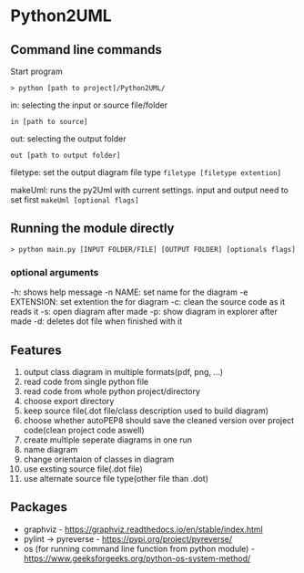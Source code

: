 # Python2UML

## Command line commands

Start program

``> python [path to project]/Python2UML/``


in:
  selecting the input or source file/folder
  
``in [path to source]``
    
out:
  selecting the output folder
  
``out [path to output folder]``
    
filetype:
  set the output diagram file type
``filetype [filetype extention]``
      
makeUml:
  runs the py2Uml with current settings. input and output need to set first
``makeUml [optional flags]``
   
## Running the module directly

``> python main.py [INPUT FOLDER/FILE] [OUTPUT FOLDER] [optionals flags]``
### optional arguments
  -h: shows help message
  -n NAME: set name for the diagram
  -e EXTENSION: set extention the for diagram
  -c: clean the source code as it reads it
  -s: open diagram after made
  -p: show diagram in explorer after made
  -d: deletes dot file when finished with it


## Features
  1. output class diagram in multiple formats(pdf, png, ...)
  2. read code from single python file
  3. read code from whole python project/directory
  4. choose export directory
  5. keep source file(.dot file/class description used to build diagram)
  6. choose whether autoPEP8 should save the cleaned version over project code(clean project code aswell)
  7. create multiple seperate diagrams in one run
  8. name diagram
  9. change orientaion of classes in diagram
  10. use exsting source file(.dot file)
  11. use alternate source file type(other file than .dot)
  
## Packages
  * graphviz - https://graphviz.readthedocs.io/en/stable/index.html
  * pylint -> pyreverse - https://pypi.org/project/pyreverse/
  * os (for running command line function from python module) - https://www.geeksforgeeks.org/python-os-system-method/
